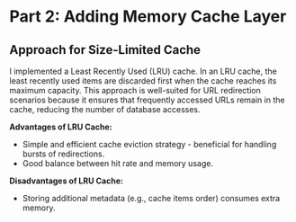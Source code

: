 # Part 2: Adding Memory Cache Layer


## Approach for Size-Limited Cache

I implemented a Least Recently Used (LRU) cache. In an LRU cache, the least recently used items are discarded first when the cache reaches its maximum capacity.
This approach is well-suited for URL redirection scenarios because it ensures that frequently accessed URLs remain in the cache, reducing the number of database accesses.

**Advantages of LRU Cache:**
- Simple and efficient cache eviction strategy - beneficial for handling bursts of redirections.
- Good balance between hit rate and memory usage.

**Disadvantages of LRU Cache:**
- Storing additional metadata (e.g., cache items order) consumes extra memory.